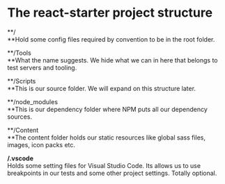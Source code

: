 # The react-starter project structure

**/    
**Hold some config files required by convention to be in the root folder.

**/Tools    
**What the name suggests. We hide what we can in here that belongs to test servers and tooling.

**/Scripts    
**This is our source folder. We will expand on this structure later.

**/node\_modules    
**This is our dependency folder where NPM puts all our dependency sources.

**/Content    
**The content folder holds our static resources like global sass files, images, icon packs etc.

**/.vscode**  
Holds some setting files for Visual Studio Code. Its allows us to use breakpoints in our tests and some other project settings. Totally optional.





